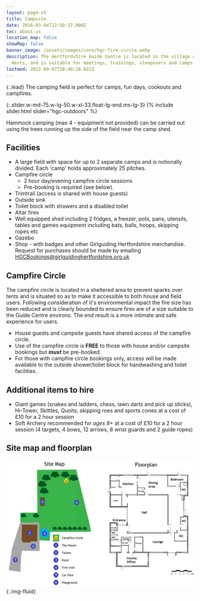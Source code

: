 ```yaml
---
layout: page-v5
title: Campsite
date: 2016-03-04T12:50:17.000Z
toc: about-us
location_map: false
showMap: false
banner_image: /assets/images/core/hgc-fire-circle.webp
description: The Hertfordshire Guide Centre is located in the village of Cottered in North
  Herts, and is suitable for meetings, trainings, sleepovers and camps.
lastmod: 2022-09-07T20:48:28.022Z
---
```

{:.lead}
The camping field is perfect for camps, fun days, cookouts and campfires.  

{:.slider.w-md-75.w-lg-50.w-xl-33.float-lg-end.ms-lg-3}
{% include slider.html slider="hgc-outdoors" %}

Hammock camping (max 4 - equipment not provided) can be carried out using the trees running up the side of the field near the camp shed.

## Facilities

- ​A large field with space for up to 2 separate camps and is notionally divided.  Each 'camp' holds approximately 25 pitches.
- Campfire circle
  - 2 hour day/evening campfire circle sessions
  - Pre-booking is required (see below).
- Trimtrail (access is shared with house guests)
- Outside sink
- Toilet block with showers and a disabled toilet
- Altar fires
- Well equipped shed including 2 fridges, a freezer, pots, pans, utensils, tables and games equipment including bats, balls, hoops, skipping ropes etc
- Gazebo
- Shop - with badges and other Girlguiding Hertfordshire merchandise.  Request for purchases should be made by emailing <HGCBookings@girlguidinghertfordshire.org.uk>

## Campfire Circle

The campfire circle is located in a sheltered area to prevent sparks over tents and is situated so as to make it accessible to both house and field users.  Following consideration of it's environmental impact the fire size has been reduced and is clearly bounded to ensure fires are of a size suitable to the Guide Centre environs.  The end result is a more intimate and safe experience for users.

- House guests and campsite guests have shared access of the campfire circle.
- Use of the campfire circle is **FREE** to those with house and/or campsite bookings but **_must_** be pre-booked.
- For those with campfire circle bookings only, access will be made available to the outside shower/toilet block for handwashing and toilet facilities.

## Additional items to hire

- Giant games (snakes and ladders, chess, lawn darts and pick up sticks), Hi-Tower, Skittles, Quoits, skipping roes and sports cones at a cost of £10 for a 2 hour session
- Soft Archery recommended for _ages 8+_ at a cost of £10 for a 2 hour session (4 targets, 4 bows, 12 arrows, 8 wrist guards and 2 guide ropes)

## Site map and floorplan

![Hertfordshire Guide Centre site map and floorplan](/assets/images/core/hgc-site-map-floorplan.jpg){:.img-fluid}
